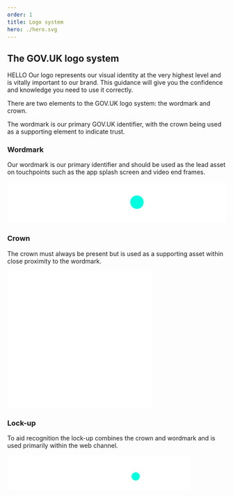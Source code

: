 ```yaml
---
order: 1
title: Logo system
hero: ./hero.svg
---
```


## The GOV.UK logo system

HELLO Our logo represents our visual identity at the very highest level and is vitally important to our brand. This guidance will give you the confidence and knowledge you need to use it correctly.

There are two elements to the GOV.UK logo system: the wordmark and crown.

The wordmark is our primary GOV.UK identifier, with the crown being used as a supporting element to indicate trust.

### Wordmark

Our wordmark is our primary identifier and should be used as the lead asset on touchpoints such as the app splash screen and video end frames.

![](./logo-elements/wordmark.svg)

### Crown

The crown must always be present but is used as a supporting asset within close proximity to the wordmark.

![](./logo-elements/crown.svg)

### Lock-up

To aid recognition the lock-up combines the crown and wordmark and is used primarily within the web channel.

![](./logo-elements/lockup.svg)
